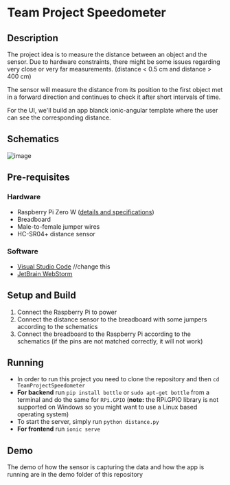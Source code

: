# Team Project Speedometer

## Description

The project idea is to measure the distance between an object and the sensor. Due to hardware constraints, there might be some issues regarding very close or very far measurements. (distance < 0.5 cm and distance > 400 cm)

The sensor will measure the distance from its position to the first object met in a forward direction and continues to check it after short intervals of time.

For the UI, we'll build an app blanck ionic-angular template where the user can see the corresponding distance.

## Schematics

![image](https://user-images.githubusercontent.com/58001743/167450207-002589b0-830c-44a0-87cb-b0fe4ec164b3.png)

## Pre-requisites

### Hardware

* Raspberry Pi Zero W ([details and specifications](https://itsfoss.com/raspberry-pi-zero-w/))
* Breadboard
* Male-to-female jumper wires
* HC-SR04+ distance sensor

### Software

* [Visual Studio Code](https://code.visualstudio.com/)  //change this
* [JetBrain WebStorm](https://www.jetbrains.com/webstorm/)

## Setup and Build

1. Connect the Raspberry Pi to power
2. Connect the distance sensor to the breadboard with some jumpers according to the schematics
3. Connect the breadboard to the Raspberry Pi according to the schematics (if the pins are not matched correctly, it will not work)

## Running

* In order to run this project you need to clone the repository and then `cd TeamProjectSpeedometer`
* **For backend** run `pip install bottle` or `sudo apt-get bottle` from a terminal and do the same for `RPi.GPIO` (**note:** the RPi.GPIO library is not supported on Windows so you might want to use a Linux based operating system)
* To start the server, simply run `python distance.py`
* **For frontend** run `ionic serve`

## Demo

The demo of how the sensor is capturing the data and how the app is running are in the demo folder of this repository

